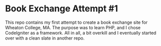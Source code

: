 # Book Exchange Attempt #1

This repo contains my first attempt to create a book exchange site for Wheaton College, MA. The purpose was to learn PHP, and I chose CodeIgniter as a framework. All in all, a bit overkill and I eventually started over with a clean slate in another repo. 
